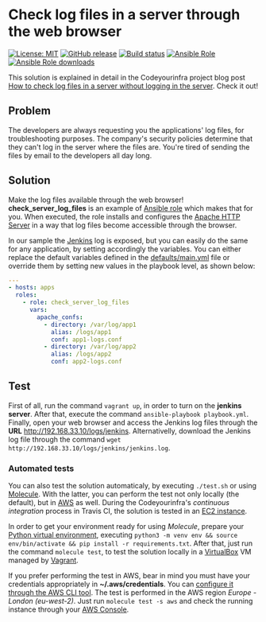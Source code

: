 # Check log files in a server through the web browser

[![License: MIT](https://img.shields.io/badge/License-MIT-yellow.svg)](https://opensource.org/licenses/MIT) [![GitHub release](https://img.shields.io/github/release/codeyourinfra/check_server_log_files.svg)](https://github.com/codeyourinfra/check_server_log_files/releases/latest) [![Build status](https://travis-ci.org/codeyourinfra/check_server_log_files.svg?branch=master)](https://travis-ci.org/codeyourinfra/check_server_log_files) [![Ansible Role](https://img.shields.io/ansible/role/42084.svg)](https://galaxy.ansible.com/codeyourinfra/check_server_log_files) [![Ansible Role downloads](https://img.shields.io/ansible/role/d/42084.svg)](https://galaxy.ansible.com/codeyourinfra/check_server_log_files)

This solution is explained in detail in the Codeyourinfra project blog post [How to check log files in a server without logging in the server](http://codeyourinfra.today/how-to-check-log-files-in-a-server-without-logging-in-the-server). Check it out!

## Problem

The developers are always requesting you the applications' log files, for troubleshooting purposes. The company's security policies determine that they can't log in the server where the files are. You're tired of sending the files by email to the developers all day long.

## Solution

Make the log files available through the web browser! **check_server_log_files** is an example of [Ansible role](https://docs.ansible.com/ansible/latest/user_guide/playbooks_reuse_roles.html) which makes that for you. When executed, the role installs and configures the [Apache HTTP Server](https://httpd.apache.org) in a way that log files become accessible through the browser.

In our sample the [Jenkins](https://jenkins.io) log is exposed, but you can easily do the same for any application, by setting accordingly the variables. You can either replace the default variables defined in the [defaults/main.yml](defaults/main.yml) file or override them by setting new values in the playbook level, as shown below:

```yml
---
- hosts: apps
  roles:
    - role: check_server_log_files
      vars:
        apache_confs:
          - directory: /var/log/app1
            alias: /logs/app1
            conf: app1-logs.conf
          - directory: /var/log/app2
            alias: /logs/app2
            conf: app2-logs.conf
```

## Test

First of all, run the command `vagrant up`, in order to turn on the **jenkins server**. After that, execute the command `ansible-playbook playbook.yml`. Finally, open your web browser and access the Jenkins log files through the **URL** <http://192.168.33.10/logs/jenkins>. Alternativelly, download the Jenkins log file through the command `wget http://192.168.33.10/logs/jenkins/jenkins.log`.

### Automated tests

You can also test the solution automaticaly, by executing `./test.sh` or using [Molecule](https://molecule.readthedocs.io). With the latter, you can perform the test not only locally (the default), but in [AWS](https://aws.amazon.com) as well. During the Codeyourinfra's *continuous integration* process in Travis CI, the solution is tested in an [EC2 instance](https://aws.amazon.com/ec2).

In order to get your environment ready for using *Molecule*, prepare your [Python virtual environment](https://docs.python.org/3/tutorial/venv.html), executing `python3 -m venv env && source env/bin/activate && pip install -r requirements.txt`. After that, just run the command `molecule test`, to test the solution locally in a [VirtualBox](https://www.virtualbox.org) VM managed by [Vagrant](https://www.vagrantup.com).

If you prefer performing the test in AWS, bear in mind you must have your credentials appropriately in **~/.aws/credentials**. You can [configure it through the AWS CLI tool](https://docs.aws.amazon.com/cli/latest/userguide/cli-chap-configure.html). The test is performed in the AWS region *Europe - London (eu-west-2)*. Just run `molecule test -s aws` and check the running instance through your [AWS Console](https://eu-west-2.console.aws.amazon.com/ec2/v2).
